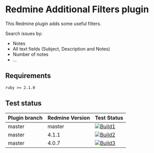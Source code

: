 Redmine Additional Filters plugin
======================

This Redmine plugin adds some useful filters.

Search issues by:
- Notes
- All text fields (Subject, Description and Notes)
- Number of notes
- ...

## Requirements

    ruby >= 2.1.0

## Test status

|Plugin branch| Redmine Version   | Test Status       |
|-------------|-------------------|-------------------|
|master       | master            | [![Build1][1]][5] |  
|master       | 4.1.1             | [![Build2][2]][5] |  
|master       | 4.0.7             | [![Build3][3]][5] |

[1]: https://travis-matrix-badges.herokuapp.com/repos/nanego/redmine_additional_filters/branches/master/1?use_travis_com=true
[2]: https://travis-matrix-badges.herokuapp.com/repos/nanego/redmine_additional_filters/branches/master/2?use_travis_com=true
[3]: https://travis-matrix-badges.herokuapp.com/repos/nanego/redmine_additional_filters/branches/master/3?use_travis_com=true
[5]: https://travis-ci.com/nanego/redmine_additional_filters
